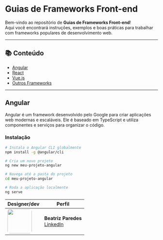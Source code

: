 # Guias de Frameworks Front-end

Bem-vindo ao repositório de **Guias de Frameworks Front-end**!  
Aqui você encontrará instruções, exemplos e boas práticas para trabalhar com frameworks populares de desenvolvimento web.

---

## 📚 Conteúdo

- [Angular](angular.md)
- [React](#react)
- [Vue.js](#vuejs)
- [Outros Frameworks](#outros-frameworks)

---

## Angular

Angular é um framework desenvolvido pelo Google para criar aplicações web modernas e escaláveis. Ele é baseado em TypeScript e utiliza componentes e serviços para organizar o código.

### Instalação

```bash
# Instala o Angular CLI globalmente
npm install -g @angular/cli

# Cria um novo projeto
ng new meu-projeto-angular

# Navega até a pasta do projeto
cd meu-projeto-angular

# Roda a aplicação localmente
ng serve

````

| Designer/dev | Perfil |
|------------|--------|
| <div style="width:80px; height:80px; overflow:hidden; border-radius:8px;"> <img src="https://github.com/user-attachments/assets/ab3d5f4b-1a84-4660-b6ec-bae496e9dc1a" width="80" style="object-fit:cover;"> </div> | **Beatriz Paredes** <br> [LinkedIn](https://www.linkedin.com/in/beatriz-paredes-do-nascimento-91664a182/) |
